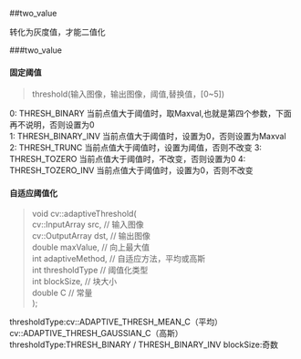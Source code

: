 ##two_value 

转化为灰度值，才能二值化

###two_value
#### 固定阈值
>threshold(输入图像，输出图像，阈值,替换值，[0~5])

0: THRESH_BINARY  当前点值大于阈值时，取Maxval,也就是第四个参数，下面再不说明，否则设置为0  <br>
1: THRESH_BINARY_INV 当前点值大于阈值时，设置为0，否则设置为Maxval                     <br>
2: THRESH_TRUNC 当前点值大于阈值时，设置为阈值，否则不改变
3: THRESH_TOZERO 当前点值大于阈值时，不改变，否则设置为0
4: THRESH_TOZERO_INV  当前点值大于阈值时，设置为0，否则不改变 

#### 自适应阈值化
>void cv::adaptiveThreshold(  
        cv::InputArray src, // 输入图像  
        cv::OutputArray dst, // 输出图像  
        double maxValue, // 向上最大值  
        int adaptiveMethod, // 自适应方法，平均或高斯  
        int thresholdType // 阈值化类型  
        int blockSize, // 块大小  
        double C // 常量    
        );

thresholdType:cv::ADAPTIVE_THRESH_MEAN_C（平均）cv::ADAPTIVE_THRESH_GAUSSIAN_C（高斯）
thresholdType:THRESH_BINARY / THRESH_BINARY_INV
blockSize:奇数

